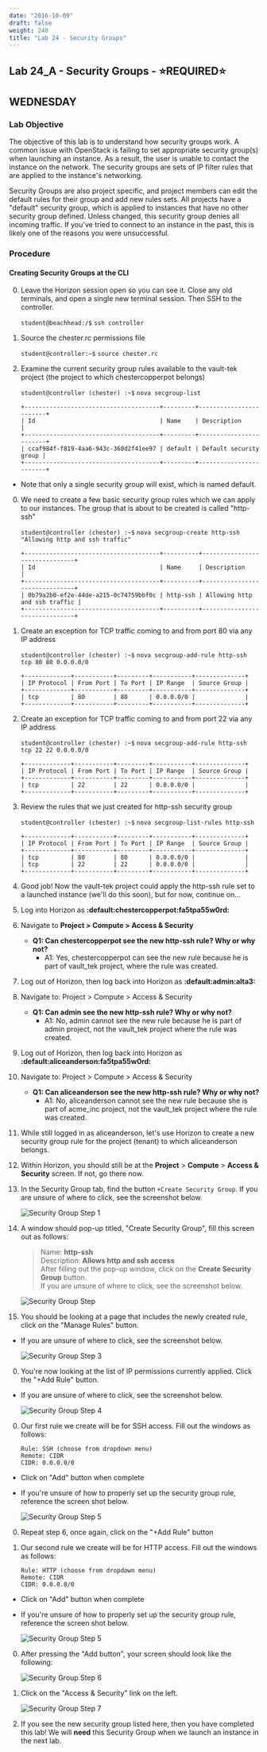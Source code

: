 ```yaml
---
date: "2016-10-09"
draft: false
weight: 240
title: "Lab 24 - Security Groups"
---
```


## Lab 24_A - Security Groups - &#x2B50;REQUIRED&#x2B50;

## WEDNESDAY

### Lab Objective

The objective of this lab is to understand how security groups work. A common issue with OpenStack is failing to set appropriate security group(s) when launching an instance. As a result, the user is unable to contact the instance on the network. The security groups are sets of IP filter rules that are applied to the instance's networking.

Security Groups are also project specific, and project members can edit the default rules for their group and add new rules sets. All projects have a "default" security group, which is applied to instances that have no other security group defined. Unless changed, this security group denies all incoming traffic. If you've tried to connect to an instance in the past, this is likely one of the reasons you were unsuccessful.

### Procedure

#### Creating Security Groups at the CLI

0. Leave the Horizon session open so you can see it. Close any old terminals, and open a single new terminal session. Then SSH to the controller.

    `student@beachhead:/$` `ssh controller`
    
0. Source the chester.rc permissions file

    `student@controller:~$` `source chester.rc`
    
0. Examine the current security group rules available to the vault-tek project (the project to which chestercopperpot belongs)

     `student@controller (chester) :~$` `nova secgroup-list`

    ```
    +--------------------------------------+---------+------------------------+
    | Id                                   | Name    | Description            |
    +--------------------------------------+---------+------------------------+
    | ccaf984f-f819-4aa6-943c-360d2f41ee97 | default | Default security group |
    +--------------------------------------+---------+------------------------+
    ```

 * Note that only a single security group will exist, which is named default.

0. We need to create a few basic security group rules which we can apply to our instances. The group that is about to be created is called "http-ssh"

    `student@controller (chester) :~$`  `nova secgroup-create http-ssh "Allowing http and ssh traffic"`


    ```
    +--------------------------------------+----------+-------------------------------+
    | Id                                   | Name     | Description                   |
    +--------------------------------------+----------+-------------------------------+
    | 0b79a2b0-ef2e-44de-a215-0c74759bbf0c | http-ssh | Allowing http and ssh traffic |
    +--------------------------------------+----------+-------------------------------+
    ```
	
0. Create an exception for TCP traffic coming to and from port 80 via any IP address

    `student@controller (chester) :~$` `nova secgroup-add-rule http-ssh tcp 80 80 0.0.0.0/0`

    ```
    +-------------+-----------+---------+-----------+--------------+
    | IP Protocol | From Port | To Port | IP Range  | Source Group |
    +-------------+-----------+---------+-----------+--------------+
    | tcp         | 80        | 80      | 0.0.0.0/0 |              |
    +-------------+-----------+---------+-----------+--------------+
    ```

0. Create an exception for TCP traffic coming to and from port 22 via any IP address

    `student@controller (chester) :~$` `nova secgroup-add-rule http-ssh tcp 22 22 0.0.0.0/0`

    ```
    +-------------+-----------+---------+-----------+--------------+
    | IP Protocol | From Port | To Port | IP Range  | Source Group |
    +-------------+-----------+---------+-----------+--------------+
    | tcp         | 22        | 22      | 0.0.0.0/0 |              |
    +-------------+-----------+---------+-----------+--------------+
    ```
	
0. Review the rules that we just created for http-ssh security group

    `student@controller (chester) :~$` `nova secgroup-list-rules http-ssh`

    ```
    +-------------+-----------+---------+-----------+--------------+
    | IP Protocol | From Port | To Port | IP Range  | Source Group |
    +-------------+-----------+---------+-----------+--------------+
    | tcp         | 80        | 80      | 0.0.0.0/0 |              |
    | tcp         | 22        | 22      | 0.0.0.0/0 |              |
    +-------------+-----------+---------+-----------+--------------+
    ```

0. Good job! Now the vault-tek project could apply the http-ssh rule set to a launched instance (we'll do this soon), but for now, continue on...

0. Log into Horizon as **:default:chestercopperpot:fa5tpa55w0rd:**

0. Navigate to **Project > Compute > Access & Security**

    - **Q1: Can chestercopperpot see the new http-ssh rule? Why or why not?**
      - A1: Yes, chestercopperpot can see the new rule because he is part of vault_tek project, where the rule was created.
 
0. Log out of Horizon, then log back into Horizon as **:default:admin:alta3:**

0. Navigate to: Project > Compute > Access & Security

    - **Q1: Can admin see the new http-ssh rule? Why or why not?**
      - A1: No, admin cannot see the new rule because he is part of admin project, not the vault_tek project where the rule was created.

0. Log out of Horizon, then log back into Horizon as **:default:aliceanderson:fa5tpa55w0rd:**

0. Navigate to: Project > Compute > Access & Security

    - **Q1: Can aliceanderson see the new http-ssh rule? Why or why not?**
      - A1: No, aliceanderson cannot see the new rule because she is part of acme_inc project, not the vault_tek project where the rule was created.
 
0. While still logged in as aliceanderson, let's use Horizon to create a new security group rule for the project (tenant) to which aliceanderson belongs.

0. Within Horizon, you should still be at the **Project** > **Compute** > **Access & Security** screen. If not, go there now.

0. In the Security Group tab, find the button `+Create Security Group`. If you are unsure of where to click, see the screenshot below.

    ![Security Group Step 1](https://i.imgur.com/z5OR9Nv.jpg)
	
0. A window should pop-up titled, "Create Security Group", fill this screen out as follows:

    >Name: **http-ssh**  
     Description: **Allows http and ssh access**  
     After filling out the pop-up window, click on the **Create Security Group** button.  
     If you are unsure of where to click, see the screenshot below.  

    ![Security Group Step](https://i.imgur.com/5TS0w7t.png?1)
	
0. You should be looking at a page that includes the newly created rule, click on the "Manage Rules" button.

 * If you are unsure of where to click, see the screenshot below.

	![Security Group Step 3](https://i.imgur.com/lJis3aP.jpg)

0. You're now looking at the list of IP permissions currently applied. Click the "+Add Rule" button.

 * If you are unsure of where to click, see the screenshot below.

	![Security Group Step 4](https://i.imgur.com/DoCUTsH.jpg)

0. Our first rule we create will be for SSH access. Fill out the windows as follows:

    ```
    Rule: SSH (choose from dropdown menu)
    Remote: CIDR
    CIDR: 0.0.0.0/0
    ```

 * Click on "Add" button when complete
 
 * If you're unsure of how to properly set up the security group rule, reference the screen shot below.

	![Security Group Step 5](https://i.imgur.com/Ao948Ee.jpg)

0. Repeat step 6, once again, click on the "+Add Rule" button

0. Our second rule we create will be for HTTP access. Fill out the windows as follows:

    ```
    Rule: HTTP (choose from dropdown menu)
    Remote: CIDR
    CIDR: 0.0.0.0/0
    ```

 * Click on "Add" button when complete
 
 * If you're unsure of how to properly set up the security group rule, reference the screen shot below.

	![Security Group Step 5](https://i.imgur.com/AIElVjO.jpg)

0. After pressing the "Add button", your screen should look like the following:

	![Security Group Step 6](https://i.imgur.com/jOY0bDT.jpg)

0. Click on the "Access & Security" link on the left.

	![Security Group Step 7](https://i.imgur.com/I8cWJKj.png)

0. If you see the new security group listed here, then you have completed this lab! We will **need** this Security Group when we launch an instance in the next lab. 
